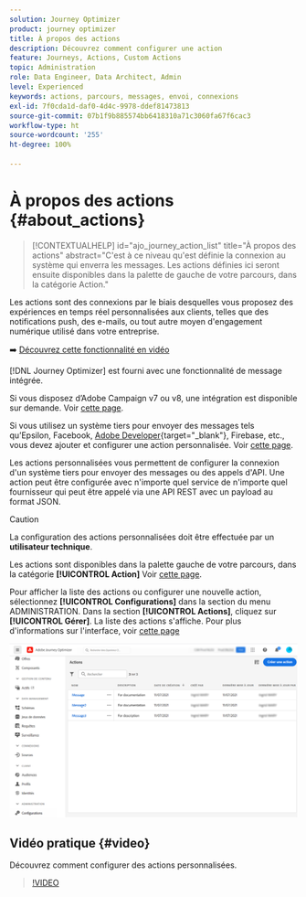 ```yaml
---
solution: Journey Optimizer
product: journey optimizer
title: À propos des actions
description: Découvrez comment configurer une action
feature: Journeys, Actions, Custom Actions
topic: Administration
role: Data Engineer, Data Architect, Admin
level: Experienced
keywords: actions, parcours, messages, envoi, connexions
exl-id: 7f0cda1d-daf0-4d4c-9978-ddef81473813
source-git-commit: 07b1f9b885574bb6418310a71c3060fa67f6cac3
workflow-type: ht
source-wordcount: '255'
ht-degree: 100%

---
```


# À propos des actions {#about_actions}

>[!CONTEXTUALHELP]
>id="ajo_journey_action_list"
>title="À propos des actions"
>abstract="C&#39;est à ce niveau qu&#39;est définie la connexion au système qui enverra les messages. Les actions définies ici seront ensuite disponibles dans la palette de gauche de votre parcours, dans la catégorie Action."

Les actions sont des connexions par le biais desquelles vous proposez des expériences en temps réel personnalisées aux clients, telles que des notifications push, des e-mails, ou tout autre moyen d&#39;engagement numérique utilisé dans votre entreprise.

➡️ [Découvrez cette fonctionnalité en vidéo](#video)

[!DNL Journey Optimizer] est fourni avec une fonctionnalité de message intégrée.

Si vous disposez d’Adobe Campaign v7 ou v8, une intégration est disponible sur demande. Voir [cette page](../action/acc-action.md).

Si vous utilisez un système tiers pour envoyer des messages tels qu’Epsilon, Facebook, [Adobe Developer](https://developer.adobe.com/){target="_blank"}, Firebase, etc., vous devez ajouter et configurer une action personnalisée. Voir [cette page](../action/about-custom-action-configuration.md).

Les actions personnalisées vous permettent de configurer la connexion d&#39;un système tiers pour envoyer des messages ou des appels d&#39;API. Une action peut être configurée avec n&#39;importe quel service de n&#39;importe quel fournisseur qui peut être appelé via une API REST avec un payload au format JSON.

>[!CAUTION]
>
>La configuration des actions personnalisées doit être effectuée par un **utilisateur technique**.

Les actions sont disponibles dans la palette gauche de votre parcours, dans la catégorie **[!UICONTROL Action]** Voir [cette page](../building-journeys/about-journey-activities.md#action-activities).

Pour afficher la liste des actions ou configurer une nouvelle action, sélectionnez **[!UICONTROL Configurations]** dans la section du menu ADMINISTRATION. Dans la section **[!UICONTROL Actions]**, cliquez sur **[!UICONTROL Gérer]**. La liste des actions s&#39;affiche. Pour plus d&#39;informations sur l&#39;interface, voir [cette page](../start/user-interface.md)

![](assets/custom1.png)

## Vidéo pratique {#video}

Découvrez comment configurer des actions personnalisées.

>[!VIDEO](https://video.tv.adobe.com/v/334257?quality=12)
